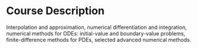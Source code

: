 # Course Description

Interpolation and approximation, numerical differentiation and integration, numerical methods for ODEs: initial-value and boundary-value problems, finite-difference methods for PDEs, selected advanced numerical methods.
